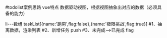 #todolist案例思路
vue特点 数据驱动视图，根据视图抽象出对应的数据（必须具备的能力）

li---数组 taskList[{name:'跑男',flag:false},{name:'极限挑战',flag:true}]
#1、抽离数据，渲染列表
#2、新增任务 push
#3、未完成-->已完成  flag